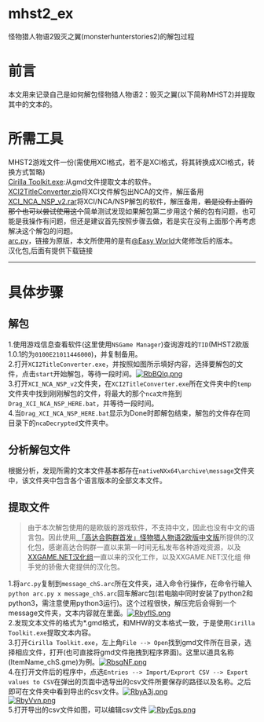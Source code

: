 # mhst2_ex
怪物猎人物语2毁灭之翼(monsterhunterstories2)的解包过程
# 前言
本文用来记录自己是如何解包怪物猎人物语2：毁灭之翼(以下简称MHST2)并提取其中的文本的。  
# 所需工具
MHST2游戏文件一份(需使用XCI格式，若不是XCI格式，将其转换成XCI格式，转换方式暂略)  
[Cirilla Toolkit.exe](https://www.nexusmods.com/monsterhunterworld/mods/110):从gmd文件提取文本的软件。  
[XCI2TitleConverter.zip](https://github.com/javilobo8/XCI2TitleConverter)将XCI文件解包出NCA的文件，解压备用  
[XCI_NCA_NSP_v2.rar](https://gbatemp.net/threads/a-simple-xci-nca-nsp-extracting-batch-file-just-drag-and-drop-with-titlekey-decrypt.513300/)将XCI/NCA/NSP解包的软件，解压备用，~~若是没有上面的那个也可以尝试使用这个~~简单测试发现如果解包第二步用这个解的包有问题，也可能是我操作有问题，但还是建议首先按照步骤去做，若是实在没有上面那个再考虑解决这个解包的问题。  
[arc.py](https://github.com/svanheulen/mhff/blob/6ef14c8ffa341ccbe44e0e6a93eb4bfe541265cf/n3ds/arc.py)，链接为原版，本文所使用的是有[@Easy World](https://github.com/easyworld)大佬修改后的版本。  
汉化包,后面有提供下载链接 


---
# 具体步骤
## 解包
1.使用游戏信息查看软件(这里使用```NSGame Manager```)查询游戏的```TID```(MHST2欧版1.0.1的为```0100E21011446000```)，并复制备用。  
2.打开```XCI2TitleConverter.exe```，并按照如图所示填好内容，选择要解包的文件，点击```start```开始解包，等待一段时间。[![RbBQlq.png](https://z3.ax1x.com/2021/07/07/RbBQlq.png)](https://imgtu.com/i/RbBQlq)  
3.打开```XCI_NCA_NSP_v2```文件夹，在```XCI2TitleConverter.exe```所在文件夹中的```temp```文件夹中找到刚刚解包的文件，将最大的那个```nca文件```拖到```Drag_XCI_NCA_NSP_HERE.bat```，并等待一段时间。  
4.当```Drag_XCI_NCA_NSP_HERE.bat```显示为Done时即解包结束，解包的文件存在同目录下的```ncaDecrypted```文件夹中。  
## 分析解包文件
根据分析，发现所需的文本文件基本都存在```nativeNXx64\archive\message```文件夹中，该文件夹中包含各个语言版本的全部文本文件。  
## 提取文件
> 由于本次解包使用的是欧版的游戏软件，不支持中文，因此也没有中文的语言包。因此使用[ 「高达合购群首发」怪物猎人物语2欧版中文版](https://www.91wii.com/thread-252198-1-1.html)所提供的汉化包，感谢高达合购群一直以来第一时间无私发布各种游戏资源，以及[XXGAME.NET汉化组](http://www.xxgame.net/Chinese)一直以来的汉化工作，以及XXGAME.NET汉化组 伸手党的骄傲大佬提供的汉化包。  

1.将```arc.py```复制到```message_chS.arc```所在文件夹，进入命令行操作，在命令行输入```python arc.py x message_chS.arc```回车解arc包(若电脑中同时安装了python2和python3，需注意使用python3运行)。这个过程很快，解压完后会得到一个message文件夹，文本内容就在里面。[![RbyfIS.png](https://z3.ax1x.com/2021/07/07/RbyfIS.png)](https://imgtu.com/i/RbyfIS)  
2.发现文本文件的格式为*.gmd格式，和MHW的文本格式一致，于是使用```Cirilla Toolkit.exe```提取文本内容。  
3.打开```Cirilla Toolkit.exe```，左上角```File --> Open```找到gmd文件所在目录，选择相应文件，打开(也可直接将gmd文件拖拽到程序界面)。这里以道具名称(ItemName_chS.gme)为例。[![RbsgNF.png](https://z3.ax1x.com/2021/07/07/RbsgNF.png)](https://imgtu.com/i/RbsgNF)  
4.在打开文件后的程序中，点选```Entries --> Import/Exprort CSV --> Export values to CSV```在弹出的页面中选导出的csv文件所要保存的路径以及名称。之后即可在文件夹中看到导出的csv文件。[![RbyA3j.png](https://z3.ax1x.com/2021/07/07/RbyA3j.png)](https://imgtu.com/i/RbyA3j)  
[![RbyVvn.png](https://z3.ax1x.com/2021/07/07/RbyVvn.png)](https://imgtu.com/i/RbyVvn)  
5.打开导出的csv文件如图，可以编辑csv文件
[![RbyEgs.png](https://z3.ax1x.com/2021/07/07/RbyEgs.png)](https://imgtu.com/i/RbyEgs)
